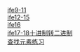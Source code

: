 <a href="https://t253538489.github.io/ife/html/ife%E5%81%9A%E4%B8%AA%E6%BC%82%E4%BA%AE%E7%BD%91%E7%AB%99.html">ife9-11</a><br>
<a href="https://t253538489.github.io/ife/html/day12-15.html">ife12-15</a><br>
<a href="https://t253538489.github.io/ife/html/day16.html">ife16</a><br>
<a href="https://t253538489.github.io/ife/html/ife day17-18dec2bin.html">ife17-18十进制转二进制</a><br>
<a href="https://t253538489.github.io/ife/html/ife19.html">查找元素练习</a><br>
